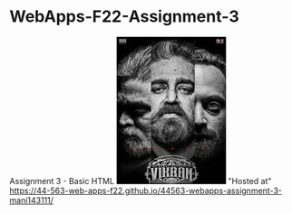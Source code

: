 # WebApps-F22-Assignment-3
Assignment 3 - Basic HTML
![Poster](./vikram.jpg)
"Hosted at" https://44-563-web-apps-f22.github.io/44563-webapps-assignment-3-mani143111/
